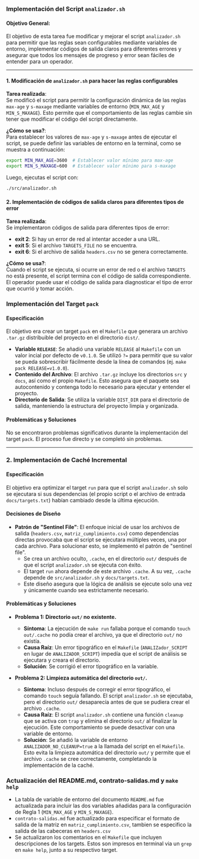 ### Implementación del Script `analizador.sh`

#### Objetivo General:
El objetivo de esta tarea fue modificar y mejorar el script `analizador.sh` para permitir que las reglas sean configurables mediante variables de entorno, implementar códigos de salida claros para diferentes errores y asegurar que todos los mensajes de progreso y error sean fáciles de entender para un operador.

---

#### 1. Modificación de `analizador.sh` para hacer las reglas configurables
**Tarea realizada**:  
Se modificó el script para permitir la configuración dinámica de las reglas `max-age` y `s-maxage` mediante variables de entorno (`MIN_MAX_AGE` y `MIN_S_MAXAGE`). Esto permite que el comportamiento de las reglas cambie sin tener que modificar el código del script directamente.

**¿Cómo se usa?**:  
Para establecer los valores de `max-age` y `s-maxage` antes de ejecutar el script, se puede definir las variables de entorno en la terminal, como se muestra a continuación:
```bash
export MIN_MAX_AGE=3600  # Establecer valor mínimo para max-age
export MIN_S_MAXAGE=600  # Establecer valor mínimo para s-maxage
```
Luego, ejecutas el script con:
```bash
./src/analizador.sh
```
#### 2. Implementación de códigos de salida claros para diferentes tipos de error
**Tarea realizada**:  
Se implementaron códigos de salida para diferentes tipos de error:
- **exit 2**: Si hay un error de red al intentar acceder a una URL.
- **exit 5**: Si el archivo `TARGETS_FILE` no se encuentra.
- **exit 6**: Si el archivo de salida `headers.csv` no se genera correctamente.

**¿Cómo se usa?**:  
Cuando el script se ejecuta, si ocurre un error de red o el archivo `TARGETS` no está presente, el script termina con el código de salida correspondiente. El operador puede usar el código de salida para diagnosticar el tipo de error que ocurrió y tomar acción.

### Implementación del Target `pack`

#### Especificación
El objetivo era crear un target `pack` en el `Makefile` que generara un archivo `.tar.gz` distribuible del proyecto en el directorio `dist/`.

- **Variable `RELEASE`**: Se añadió una variable `RELEASE` al `Makefile` con un valor incial por defecto de `v0.1.0`. Se utilizó `?=` para permitir que su valor se pueda sobrescribir fácilmente desde la línea de comandos (ej. `make pack RELEASE=v1.0.0`).
- **Contenido del Archivo**: El archivo `.tar.gz` incluye los directorios `src` y `docs`, así como el propio `Makefile`. Esto asegura que el paquete sea autocontenido y contenga todo lo necesario para ejecutar y entender el proyecto.
- **Directorio de Salida**: Se utiliza la variable `DIST_DIR` para el directorio de salida, manteniendo la estructura del proyecto limpia y organizada.

#### Problemáticas y Soluciones
No se encontraron problemas significativos durante la implementación del target `pack`. El proceso fue directo y se completó sin problemas.

---

### 2. Implementación de Caché Incremental

#### Especificación
El objetivo era optimizar el target `run` para que el script `analizador.sh` solo se ejecutara si sus dependencias (el propio script o el archivo de entrada `docs/targets.txt`) habían cambiado desde la última ejecución.

#### Decisiones de Diseño
- **Patrón de "Sentinel File"**: El enfoque inicial de usar los archivos de salida (`headers.csv`, `matriz_cumplimiento.csv`) como dependencias directas provocaba que el script se ejecutara múltiples veces, una por cada archivo. Para solucionar esto, se implementó el patrón de "sentinel file".
  - Se crea un archivo oculto, `.cache`, en el directorio `out/` después de que el script `analizador.sh` se ejecuta con éxito.
  - El target `run` ahora depende de este archivo `.cache`. A su vez, `.cache` depende de `src/analizador.sh` y `docs/targets.txt`.
  - Este diseño asegura que la lógica de análisis se ejecute solo una vez y únicamente cuando sea estrictamente necesario.

#### Problemáticas y Soluciones
- **Problema 1: Directorio `out/` no existente.**
  - **Síntoma**: La ejecución de `make run` fallaba porque el comando `touch out/.cache` no podía crear el archivo, ya que el directorio `out/` no existía.
  - **Causa Raíz**: Un error tipográfico en el `Makefile` (`ANALIZador_SCRIPT` en lugar de `ANALIZADOR_SCRIPT`) impedía que el script de análisis se ejecutara y creara el directorio.
  - **Solución**: Se corrigió el error tipográfico en la variable.

- **Problema 2: Limpieza automática del directorio `out/`.**
  - **Síntoma**: Incluso después de corregir el error tipográfico, el comando `touch` seguía fallando. El script `analizador.sh` se ejecutaba, pero el directorio `out/` desaparecía antes de que se pudiera crear el archivo `.cache`.
  - **Causa Raíz**: El script `analizador.sh` contiene una función `cleanup` que se activa con `trap` y elimina el directorio `out/` al finalizar la ejecución. Este comportamiento se puede desactivar con una variable de entorno.
  - **Solución**: Se añadió la variable de entorno `ANALIZADOR_NO_CLEANUP=true` a la llamada del script en el `Makefile`. Esto evita la limpieza automática del directorio `out/` y permite que el archivo `.cache` se cree correctamente, completando la implementación de la caché.

### Actualización del README.md, contrato-salidas.md y `make help`

- La tabla de variable de entorno del documento `README.md` fue actualizada para incluir las dos variables añadidas para la configuración de Regla 1 (`MIN_MAX_AGE` y  `MIN_S_MAXAGE`).
- `contrato-salidas.md` fue actualizado para especificar el formato de salida de la matriz en `matriz_cumplimiento.csv`, tambien se especifico la salida de las cabeceras en `headers.csv`
- Se actualizaron los comentarios en el `Makefile` que incluyen descripciones de los targets. Estos son impresos en terminal via un `grep` en `make help`, junto a su respectivo target.
